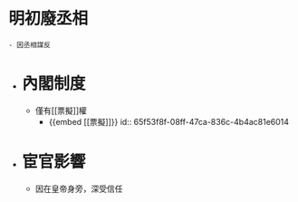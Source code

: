 # 明初廢丞相
	- 因丞相謀反
- # 內閣制度
	- 僅有[[票擬]]權
		- {{embed [[票擬]]}}
		  id:: 65f53f8f-08ff-47ca-836c-4b4ac81e6014
- # 宦官影響
	- 因在皇帝身旁，深受信任